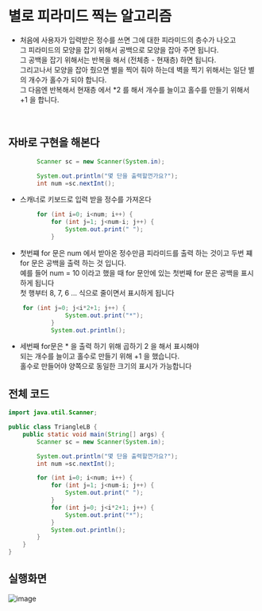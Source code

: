 # 별로 피라미드 찍는 알고리즘

* 처음에 사용자가 입력받은 정수를 쓰면 그에 대한 피라미드의 층수가 나오고<br>
 그 피라미드의 모양을 잡기 위해서 공백으로 모양을 잡아 주면 됩니다.<br>
 그 공백을 잡기 위해서는 반복을 해서 (전체층 - 현재층) 하면 됩니다. <br>
 그리고나서 모양을 잡아 줬으면 별을 찍어 줘야 하는데 벽을 찍기 위해서는 일단 별의 개수가 홀수가 되야 합니다.<br>
 그 다음엔 반복해서 현재층 에서 *2 를 해서 개수를 늘이고 홀수를 만들기 위해서 +1 을 합니다.<br>
 <br>
 
 ## 자바로 구현을 해본다 

```java
        Scanner sc = new Scanner(System.in);

        System.out.println("몇 단을 출력할껀가요?");
        int num =sc.nextInt();
```
* 스캐너로 키보드로 입력 받을 정수를 가져온다

```java
        for (int i=0; i<num; i++) {
            for (int j=1; j<num-i; j++) {
                System.out.print(" ");
            }
```
* 첫번쨰 for 문은 num 에서 받아온 정수만큼 피라미드를 출력 하는 것이고
 두번 쨰 for 문은 공백을 출력 하는 것 입니다.<br>예를 들어
num = 10 이라고 했을 때 for 문안에 있는 첫번째 for 문은 공백을 표시하게 됩니다
<br> 첫 행부터 8, 7, 6 … 식으로 줄이면서 표시하게 됩니다
```java
    for (int j=0; j<i*2+1; j++) {
                System.out.print("*");
            }
            System.out.println();
```
* 세번째 for문은 * 을 출력 하기 위해 곱하기 2 을 해서 표시해야
<br>되는 개수를 늘이고 홀수로 만들기 위해 +1 을 했습니다. 
<br>홀수로 만들어야 양쪽으로 동일한 크기의 표시가 가능합니다

## 전체 코드
```java
import java.util.Scanner;

public class TriangleLB {
    public static void main(String[] args) {
        Scanner sc = new Scanner(System.in);

        System.out.println("몇 단을 출력할껀가요?");
        int num =sc.nextInt();

        for (int i=0; i<num; i++) {
            for (int j=1; j<num-i; j++) {
                System.out.print(" ");
            }
            for (int j=0; j<i*2+1; j++) {
                System.out.print("*");
            }
            System.out.println();
        }
    }
}
```
## 실행화면
![image](https://user-images.githubusercontent.com/106642094/224196116-3df09e6f-b106-4052-aa8d-86047a4b07b2.png)

